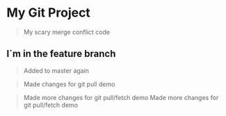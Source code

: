 # My Git Project

> My scary merge conflict code

## I´m in the feature branch

> Added to master again

> Made changes for git pull demo

> Made more changes for git pull/fetch demo
> Made more changes for git pull/fetch demo

